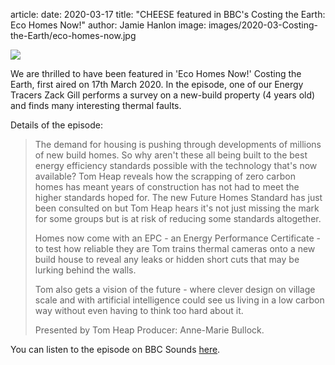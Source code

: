 article:
date: 2020-03-17
title: "CHEESE featured in BBC's Costing the Earth: Eco Homes Now!"
author: Jamie Hanlon
image: images/2020-03-Costing-the-Earth/eco-homes-now.jpg

<div class="float-right">
  <img src="{{'images/2020-03-Costing-the-Earth/eco-homes-now.jpg'|thumbnail('250x250')}}">
</div>

We are thrilled to have been featured in 'Eco Homes Now!' Costing the Earth,
first aired on 17th March 2020. In the episode, one of our Energy Tracers Zack
Gill performs a survey on a new-build property (4 years old) and finds many
interesting thermal faults.

Details of the episode:

> The demand for housing is pushing through developments of millions of new build
> homes. So why aren't these all being built to the best energy efficiency
> standards possible with the technology that's now available? Tom Heap reveals
> how the scrapping of zero carbon homes has meant years of construction has not
> had to meet the higher standards hoped for. The new Future Homes Standard has
> just been consulted on but Tom Heap hears it's not just missing the mark for
> some groups but is at risk of reducing some standards altogether. 
> 
> Homes now come with an EPC - an Energy Performance Certificate - to test how
> reliable they are Tom trains thermal cameras onto a new build house to reveal
> any leaks or hidden short cuts that may be lurking behind the walls.
> 
> Tom also gets a vision of the future - where clever design on village scale and
> with artificial intelligence could see us living in a low carbon way without
> even having to think too hard about it. 
> 
> Presented by Tom Heap 
> Producer: Anne-Marie Bullock.

You can listen to the episode on BBC Sounds [here](https://www.bbc.co.uk/sounds/play/m000gbgl).
